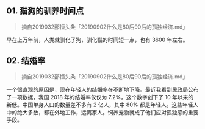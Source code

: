 ## 01. 猫狗的驯养时间点
> 摘自2019032邵恒头条「20190902什么是80后90后的孤独经济.md」

早在上万年前，人类就驯化了狗，驯化猫的时间短一点，也有 3600 年左右。

## 02. 结婚率
> 摘自2019032邵恒头条「20190902什么是80后90后的孤独经济.md」

一个很直观的原因是，现在年轻人的结婚率在不断地下降。最近我看到民政局公布了一项数据，我国 2018 年的结婚率仅仅为 7.2%，这个数字创下了 10 年以来的新低。中国单身人口的数量差不多有 2 亿人，其中 80% 都是年轻人。这些年轻人中的绝大多数，都在外地工作，远离家人。饲养宠物就成了他们应对孤独感的重要手段。


